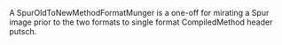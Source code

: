 A SpurOldToNewMethodFormatMunger is a one-off for mirating a Spur image prior to the two formats to single format CompiledMethod header putsch.
